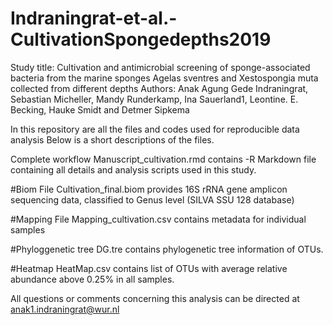 # Indraningrat-et-al.-CultivationSpongedepths2019
Study title: Cultivation and antimicrobial screening of sponge-associated bacteria from the marine sponges Agelas sventres and Xestospongia muta collected from different depths
Authors: Anak Agung Gede Indraningrat, Sebastian Micheller, Mandy Runderkamp, Ina Sauerland1, Leontine. E. Becking, Hauke Smidt and Detmer Sipkema 

In this repository are all the files and codes used for reproducible data analysis 
Below is a short descriptions of the files.

Complete workflow
Manuscript_cultivation.rmd contains -R Markdown file containing all details and analysis scripts used in this study.

#Biom File 
Cultivation_final.biom provides 16S rRNA gene amplicon sequencing data, classified to Genus level (SILVA SSU 128 database)

#Mapping File
Mapping_cultivation.csv contains metadata for individual samples

#Phyloggenetic tree
DG.tre contains phylogenetic tree information of OTUs. 

#Heatmap
HeatMap.csv contains list of OTUs with average relative abundance above 0.25% in all samples. 

All questions or comments concerning this analysis can be directed at anak1.indraningrat@wur.nl
